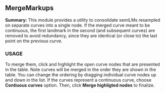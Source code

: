 ## MergeMarkups
**Summary:** This module provides a utility to consolidate semiLMs resampled on separate curves into a single node. If the merged curve meant to be continuous, the first landmark in the second (and subsequent curves) are removed to avoid redundancy, since they are identical (or close to) the last point on the previous curve.

### USAGE

To merge them, click and highlight the open curve nodes that are presented in the table. Note curves will be merged in the order they are shown in the table. You can change the ordering by dragging  individual curve nodes up and down in the list. If the curves represent a continuous curve, choose **Contiuous curves** option. Then, click **Merge  highligted nodes** to finalize.
